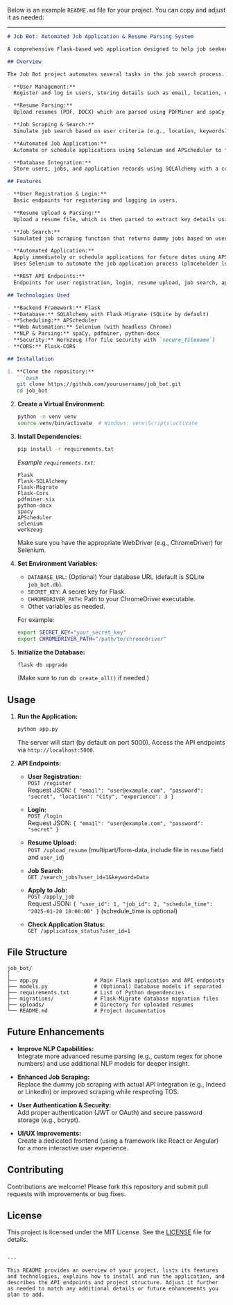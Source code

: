 Below is an example `README.md` file for your project. You can copy and adjust it as needed:

---

```markdown
# Job Bot: Automated Job Application & Resume Parsing System

A comprehensive Flask-based web application designed to help job seekers automate job applications and resume parsing. The application supports user registration, resume upload, job search (with scraping/simulated data), and scheduled job applications using automated Selenium scripts.

## Overview

The Job Bot project automates several tasks in the job search process. It includes features for:

- **User Management:**  
  Register and log in users, storing details such as email, location, experience, and resume paths.

- **Resume Parsing:**  
  Upload resumes (PDF, DOCX) which are parsed using PDFMiner and spaCy to extract key information such as name, email, and skills.

- **Job Scraping & Search:**  
  Simulate job search based on user criteria (e.g., location, keywords) or integrate with job board APIs.

- **Automated Job Application:**  
  Automate or schedule applications using Selenium and APScheduler to fill out application forms.

- **Database Integration:**  
  Store users, jobs, and application records using SQLAlchemy with a configurable database (SQLite by default).

## Features

- **User Registration & Login:**  
  Basic endpoints for registering and logging in users.

- **Resume Upload & Parsing:**  
  Upload a resume file, which is then parsed to extract key details using spaCy and PDFMiner.

- **Job Search:**  
  Simulated job scraping function that returns dummy jobs based on user location and keyword.

- **Automated Application:**  
  Apply immediately or schedule applications for future dates using APScheduler.  
  Uses Selenium to automate the job application process (placeholder logic).

- **REST API Endpoints:**  
  Endpoints for user registration, login, resume upload, job search, applying to jobs, and checking application status.

## Technologies Used

- **Backend Framework:** Flask
- **Database:** SQLAlchemy with Flask-Migrate (SQLite by default)
- **Scheduling:** APScheduler
- **Web Automation:** Selenium (with headless Chrome)
- **NLP & Parsing:** spaCy, pdfminer, python-docx
- **Security:** Werkzeug (for file security with `secure_filename`)
- **CORS:** Flask-CORS

## Installation

1. **Clone the repository:**
   ```bash
   git clone https://github.com/yourusername/job_bot.git
   cd job_bot
   ```

2. **Create a Virtual Environment:**
   ```bash
   python -m venv venv
   source venv/bin/activate  # Windows: venv\Scripts\activate
   ```

3. **Install Dependencies:**
   ```bash
   pip install -r requirements.txt
   ```
   *Example `requirements.txt`:*
   ```
   Flask
   Flask-SQLAlchemy
   Flask-Migrate
   Flask-Cors
   pdfminer.six
   python-docx
   spacy
   APScheduler
   selenium
   werkzeug
   ```
   Make sure you have the appropriate WebDriver (e.g., ChromeDriver) for Selenium.

4. **Set Environment Variables:**
   - `DATABASE_URL`: (Optional) Your database URL (default is SQLite `job_bot.db`).
   - `SECRET_KEY`: A secret key for Flask.
   - `CHROMEDRIVER_PATH`: Path to your ChromeDriver executable.
   - Other variables as needed.

   For example:
   ```bash
   export SECRET_KEY="your_secret_key"
   export CHROMEDRIVER_PATH="/path/to/chromedriver"
   ```

5. **Initialize the Database:**
   ```bash
   flask db upgrade
   ```
   (Make sure to run `db create_all()` if needed.)

## Usage

1. **Run the Application:**
   ```bash
   python app.py
   ```
   The server will start (by default on port 5000). Access the API endpoints via `http://localhost:5000`.

2. **API Endpoints:**

   - **User Registration:**  
     `POST /register`  
     Request JSON: `{ "email": "user@example.com", "password": "secret", "location": "City", "experience": 3 }`

   - **Login:**  
     `POST /login`  
     Request JSON: `{ "email": "user@example.com", "password": "secret" }`

   - **Resume Upload:**  
     `POST /upload_resume` (multipart/form-data, include file in `resume` field and `user_id`)

   - **Job Search:**  
     `GET /search_jobs?user_id=1&keyword=Data`

   - **Apply to Job:**  
     `POST /apply_job`  
     Request JSON: `{ "user_id": 1, "job_id": 2, "schedule_time": "2025-01-20 10:00:00" }` (schedule_time is optional)

   - **Check Application Status:**  
     `GET /application_status?user_id=1`

## File Structure

```
job_bot/
│
├── app.py                  # Main Flask application and API endpoints
├── models.py               # (Optional) Database models if separated
├── requirements.txt        # List of Python dependencies
├── migrations/             # Flask-Migrate database migration files
├── uploads/                # Directory for uploaded resumes
└── README.md               # Project documentation
```

## Future Enhancements

- **Improve NLP Capabilities:**  
  Integrate more advanced resume parsing (e.g., custom regex for phone numbers) and use additional NLP models for deeper insight.

- **Enhanced Job Scraping:**  
  Replace the dummy job scraping with actual API integration (e.g., Indeed or LinkedIn) or improved scraping while respecting TOS.

- **User Authentication & Security:**  
  Add proper authentication (JWT or OAuth) and secure password storage (e.g., bcrypt).

- **UI/UX Improvements:**  
  Create a dedicated frontend (using a framework like React or Angular) for a more interactive user experience.

## Contributing

Contributions are welcome! Please fork this repository and submit pull requests with improvements or bug fixes.

## License

This project is licensed under the MIT License. See the [LICENSE](LICENSE) file for details.
```

---

This README provides an overview of your project, lists its features and technologies, explains how to install and run the application, and describes the API endpoints and project structure. Adjust it further as needed to match any additional details or future enhancements you plan to add.
